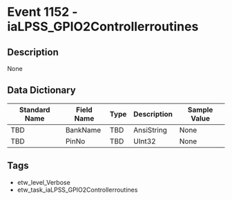 # Event 1152 - iaLPSS_GPIO2Controllerroutines

## Description
None

## Data Dictionary
|Standard Name|Field Name|Type|Description|Sample Value|
|---|---|---|---|---|
|TBD|BankName|TBD|AnsiString|None|None|
|TBD|PinNo|TBD|UInt32|None|None|

## Tags
* etw_level_Verbose
* etw_task_iaLPSS_GPIO2Controllerroutines